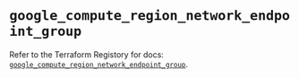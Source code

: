 # `google_compute_region_network_endpoint_group`

Refer to the Terraform Registory for docs: [`google_compute_region_network_endpoint_group`](https://www.terraform.io/docs/providers/google/r/compute_region_network_endpoint_group).
